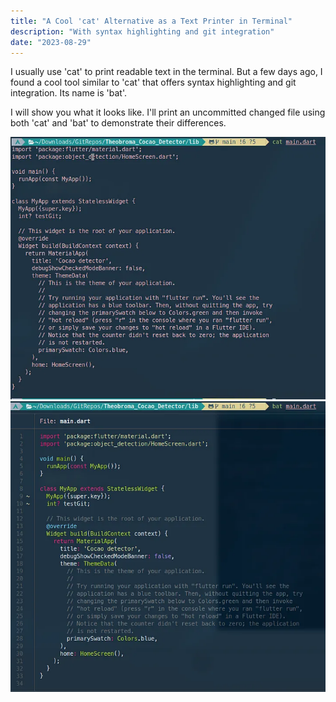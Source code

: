 ```yaml
---
title: "A Cool 'cat' Alternative as a Text Printer in Terminal"
description: "With syntax highlighting and git integration"
date: "2023-08-29"
---
```

I usually use 'cat' to print readable text in the terminal. But a few days ago, I found a cool tool similar to 'cat' that offers syntax highlighting and git integration. Its name is 'bat'.

I will show you what it looks like. I'll print an uncommitted changed file using both 'cat' and 'bat' to demonstrate their differences.

![bat](./1.webp)
![bat](./2.webp)
